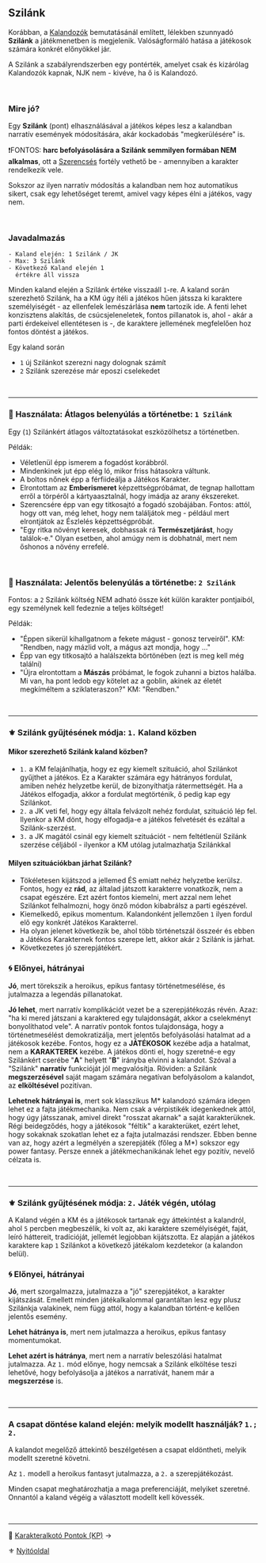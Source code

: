 ## Szilánk

Korábban, a [Kalandozók](010_03_00_karakter_jellemzoi.md) bemutatásánál említett, lélekben szunnyadó **Szilánk** a játékmenetben is megjelenik. Valóságformáló hatása a játékosok számára konkrét előnyökkel jár.

A Szilánk a szabályrendszerben egy pontérték, amelyet csak és kizárólag Kalandozók kapnak, NJK nem - kivéve, ha ő is Kalandozó.

<br />

### Mire jó?

Egy **Szilánk** (pont) elhasználásával a játékos képes lesz a kalandban narratív események módosítására, akár kockadobás "megkerülésére" is.

❗FONTOS: **harc befolyásolására a Szilánk semmilyen formában NEM alkalmas**, ott a [Szerencsés](fortelyok.altalanos/szerencses.md) fortély vethető be - amennyiben a karakter rendelkezik vele.

Sokszor az ilyen narratív módosítás a kalandban nem hoz automatikus sikert, csak egy lehetőséget teremt, amivel vagy képes élni a játékos, vagy nem.

<br />

### Javadalmazás

```
- Kaland elején: 1 Szilánk / JK
- Max: 3 Szilánk
- Következő Kaland elején 1 
  értékre áll vissza
```

Minden kaland elején a Szilánk értéke visszaáll `1`-re. A kaland során szerezhető Szilánk, ha a KM úgy ítéli a játékos hűen játssza ki karaktere személyiségét - az ellenfelek lemészárlása **nem** tartozik ide. A fenti lehet konzisztens alakítás, de csúcsjeleneletek, fontos pillanatok is, ahol - akár a parti érdekeivel ellentétesen is -, de karaktere jellemének megfelelően hoz fontos döntést a játékos.

Egy kaland során
- `1` új Szilánkot szerezni nagy dolognak számít
- `2` Szilánk szerezése már eposzi cselekedet

<br />

---
### 🔆 Használata: Átlagos belenyúlás a történetbe: `1 Szilánk`

Egy (`1`) Szilánkért átlagos változtatásokat eszközölhetsz a történetben.

Példák:
- Véletlenül épp ismerem a fogadóst korábbról.
- Mindenkinek jut épp elég ló, mikor friss hátasokra váltunk.
- A boltos nőnek épp a férfiideálja a Játékos Karakter.
- Elrontottam az **Emberismeret** képzettségpróbámat, de tegnap hallottam erről a törpéről a kártyaasztalnál, hogy imádja az arany ékszereket.
- Szerencsére épp van egy titkosajtó a fogadó szobájában. Fontos: attól, hogy ott van, még lehet, hogy nem találjátok meg - például mert elrontjátok az Észlelés képzettségpróbát.
- "Egy ritka növényt keresek, dobhassak rá **Természetjárást**, hogy találok-e." Olyan esetben, ahol amúgy nem is dobhatnál, mert nem őshonos a növény errefelé.

<br />

### 🔆 Használata: Jelentős belenyúlás a történetbe: `2 Szilánk`

Fontos: a `2` Szilánk költség NEM adható össze két külön karakter pontjaiból, egy személynek kell fedeznie a teljes költséget!

Példák:
- "Éppen sikerül kihallgatnom a fekete mágust - gonosz terveiről". KM: "Rendben, nagy mázlid volt, a mágus azt mondja, hogy ..."
- Épp van egy titkosajtó a halálszekta börtönében (ezt is meg kell még találni)
- "Újra elrontottam a **Mászás** próbámat, le fogok zuhanni a biztos halálba. Mi van, ha pont ledob egy kötelet az a goblin, akinek az életét megkíméltem a sziklateraszon?" KM: "Rendben."

<br />

---
### ⚜️ Szilánk gyűjtésének módja: `1.` Kaland közben

#### Mikor szerezhető Szilánk kaland közben?

- `1.` a KM felajánlhatja, hogy ez egy kiemelt szituáció, ahol Szilánkot gyűjthet a játékos. Ez a Karakter számára egy hátrányos fordulat, amiben nehéz helyzetbe kerül, de bizonyíthatja rátermettségét. Ha a Játékos elfogadja, akkor a fordulat megtörténik, ő pedig kap egy Szilánkot.
- `2.` a JK veti fel, hogy egy általa felvázolt nehéz fordulat, szituáció lép fel. Ilyenkor a KM dönt, hogy elfogadja-e a játékos felvetését és ezáltal a Szilánk-szerzést.
- `3.` a JK magától csinál egy kiemelt szituációt - nem feltétlenül Szilánk szerzése céljából - ilyenkor a KM utólag jutalmazhatja Szilánkkal

#### Milyen szituációkban járhat **Szilánk**?

- Tökéletesen kijátszod a jellemed ÉS emiatt nehéz helyzetbe kerülsz. Fontos, hogy ez **rád**, az általad játszott karakterre vonatkozik, nem a csapat egészére. Ezt azért fontos kiemelni, mert azzal nem lehet Szilánkot felhalmozni, hogy önző módon kibabrálsz a parti egészével.
- Kiemelkedő, epikus momentum. Kalandonként jellemzően `1` ilyen fordul elő egy konkrét Játékos Karakterrel.
- Ha olyan jelenet következik be, ahol több történetszál összeér és ebben a Játékos Karakternek fontos szerepe lett, akkor akár `2` Szilánk is járhat.
- Következetes jó szerepjátékért.

### 🌀 Előnyei, hátrányai

**Jó**, mert törekszik a heroikus, epikus fantasy történetmesélése, és jutalmazza a legendás pillanatokat.

**Jó lehet**, mert narratív komplikációt vezet be a szerepjátékozás révén. Azaz: "ha ki mered játszani a karaktered egy tulajdonságát, akkor a cselekményt bonyolíthatod vele". A narratív pontok fontos tulajdonsága, hogy a történetmesélést demokratizálja, mert jelentős befolyásolási hatalmat ad a játékosok kezébe. Fontos, hogy ez a **JÁTÉKOSOK** kezébe adja a hatalmat, nem a **KARAKTEREK** kezébe. A játékos dönti el, hogy szeretné-e egy Szilánkért cserébe "**A**" helyett "**B**" irányba elvinni a kalandot. Szóval a "Szilánk" **narratív** funkcióját jól megvalósítja. Röviden: a Szilánk **megszerzésével** saját magam számára negatívan befolyásolom a kalandot, az **elköltésével** pozitívan.

 **Lehetnek hátrányai is**, mert sok klasszikus M\* kalandozó számára idegen lehet ez a fajta játékmechanika. Nem csak a vérpistikék idegenkednek attól, hogy úgy játsszanak, amivel direkt "rosszat akarnak" a saját karakterüknek. Régi beidegződés, hogy a játékosok "féltik" a karakterüket, ezért lehet, hogy sokaknak szokatlan lehet ez a fajta jutalmazási rendszer. Ebben benne van az, hogy azért a legmélyén a szerepjáték (főleg a M*) sokszor egy power fantasy. Persze ennek a játékmechanikának lehet egy pozitív, nevelő célzata is.

<br />

---
### ⚜️ Szilánk gyűjtésének módja: `2.` Játék végén, utólag

A Kaland végén a KM és a játékosok tartanak egy áttekintést a kalandról, ahol `5` percben megbeszélik, ki volt az, aki karaktere személyiségét, faját, leíró háttereit, tradícióját, jellemét legjobban kijátszotta. Ez alapján a játékos karaktere kap `1` Szilánkot a következő játékalom kezdetekor (a kalandon belül).

### 🌀 Előnyei, hátrányai

**Jó**, mert szorgalmazza, jutalmazza a "jó" szerepjátékot, a karakter kijátszását. Emellett minden játékalkalommal garantáltan lesz egy plusz Szilánkja valakinek, nem függ attól, hogy a kalandban történt-e kellően jelentős esemény.

 **Lehet hátránya is**, mert nem jutalmazza a heroikus, epikus fantasy momentumokat.
 
 **Lehet azért is hátránya**, mert nem a narratív beleszólási hatalmat jutalmazza. Az `1.` mód előnye, hogy nemcsak a Szilánk elköltése teszi lehetővé, hogy befolyásolja a játékos a narratívát, hanem már a **megszerzése** is.

<br />

---
### A csapat döntése kaland elején: melyik modellt használják? `1.; 2.`

A kalandot megelőző áttekintő beszélgetésen a csapat eldöntheti, melyik modellt szeretné követni.

Az `1.` modell a heroikus fantasyt jutalmazza, a `2.` a szerepjátékozást.

Minden csapat meghatározhatja a maga preferenciáját, melyiket szeretné. Onnantól a kaland végéig a választott modellt kell kövessék.

<br />

---

🔗 [Karakteralkotó Pontok (KP)](010_07_kp.md) →

⚜️ [Nyitóoldal](start.md#1-karakteralkot%C3%A1s)
